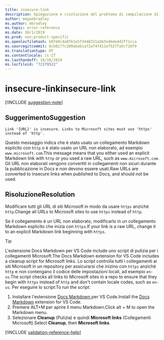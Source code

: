 ```yaml
---
title: insecure-link
description: Spiegazione e risoluzione del problema di compilazione di Docs insecure-link
author: meganbradley
ms.author: mbradley
ms.topic: error-reference
ms.date: 10/1/2019
ms.prod: non-product-specific
ms.openlocfilehash: b97d4c4a0f61e5f3448331a56fe4bde442ff1cca
ms.sourcegitcommit: 0cb0177c209abab1a72af4f411ef527fa5cf10f9
ms.translationtype: HT
ms.contentlocale: it-IT
ms.lasthandoff: 10/16/2019
ms.locfileid: "72379522"
---
```

# <a name="insecure-link"></a><span data-ttu-id="68e06-103">insecure-link</span><span class="sxs-lookup"><span data-stu-id="68e06-103">insecure-link</span></span>

[!INCLUDE [suggestion-note](includes/suggestion-note.md)]

## <a name="suggestion"></a><span data-ttu-id="68e06-104">Suggerimento</span><span class="sxs-lookup"><span data-stu-id="68e06-104">Suggestion</span></span>

`Link '{URL}' is insecure. Links to Microsoft sites must use 'https' instead of 'http'.`

<span data-ttu-id="68e06-105">Questo messaggio indica che è stato usato un collegamento Markdown esplicito con `http` o è stato usato un URL non elaborato, ad esempio `www.microsoft.com`.</span><span class="sxs-lookup"><span data-stu-id="68e06-105">This message means that you either used an explicit Markdown link with `http` or you used a raw URL, such as `www.microsoft.com`.</span></span> <span data-ttu-id="68e06-106">Gli URL non elaborati vengono convertiti in collegamenti non sicuri durante la pubblicazione in Docs e non devono essere usati.</span><span class="sxs-lookup"><span data-stu-id="68e06-106">Raw URLs are converted to insecure links when published to Docs, and should not be used.</span></span>

## <a name="resolution"></a><span data-ttu-id="68e06-107">Risoluzione</span><span class="sxs-lookup"><span data-stu-id="68e06-107">Resolution</span></span>

<span data-ttu-id="68e06-108">Modificare tutti gli URL di siti Microsoft in modo da usare `https` anziché `http`.</span><span class="sxs-lookup"><span data-stu-id="68e06-108">Change all URLs to Microsoft sites to use `https` instead of `http`.</span></span>

<span data-ttu-id="68e06-109">Se il collegamento è un URL non elaborato, modificarlo in un collegamento Markdown esplicito che inizia con `https`.</span><span class="sxs-lookup"><span data-stu-id="68e06-109">If your link is a raw URL, change it to an explicit Markdown link beginning with `https`.</span></span>

> [!TIP]
> <span data-ttu-id="68e06-110">L'estensione Docs Markdown per VS Code include uno script di pulizia per i collegamenti Microsoft.</span><span class="sxs-lookup"><span data-stu-id="68e06-110">The Docs Markdown extension for VS Code includes a cleanup script for Microsoft links.</span></span> <span data-ttu-id="68e06-111">Lo script controlla tutti i collegamenti ai siti Microsoft in un repository per assicurarsi che inizino con `https` anziché `http` e non contengano il codice delle impostazioni locali, ad esempio `en-us`.</span><span class="sxs-lookup"><span data-stu-id="68e06-111">The script checks all links to Microsoft sites in a repo to ensure that they begin with `https` instead of `http` and don't contain locale codes, such as `en-us`.</span></span> <span data-ttu-id="68e06-112">Per eseguire lo script:</span><span class="sxs-lookup"><span data-stu-id="68e06-112">To run the script:</span></span>
>
> 1. <span data-ttu-id="68e06-113">Installare l'estensione [Docs Markdown ](https://marketplace.visualstudio.com/items?itemName=docsmsft.docs-markdown) per VS Code.</span><span class="sxs-lookup"><span data-stu-id="68e06-113">Install the [Docs Markdown](https://marketplace.visualstudio.com/items?itemName=docsmsft.docs-markdown) extension for VS Code.</span></span>
> 1. <span data-ttu-id="68e06-114">Premere ALT+M per aprire il menu Markdown.</span><span class="sxs-lookup"><span data-stu-id="68e06-114">Click alt + M to open the Markdown menu.</span></span>
> 1. <span data-ttu-id="68e06-115">Selezionare **Cleanup** (Pulizia) e quindi **Microsoft links** (Collegamenti Microsoft).</span><span class="sxs-lookup"><span data-stu-id="68e06-115">Select **Cleanup**, then **Microsoft links**.</span></span>

<!--make sure to add this file to your includes folder and verify the path-->
[!INCLUDE [validation-reference-help](includes/validation-reference-help.md)]

